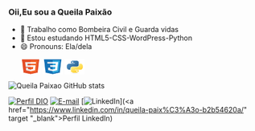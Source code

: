 ### Oii,Eu sou a Queila Paixão

- 🔭 Trabalho como Bombeira Civil e Guarda vidas
- 🌱 Estou estudando HTML5-CSS-WordPress-Python
- 😄 Pronouns: Ela/dela
  <br>
  <div style="display: inline_block"><br>
  <img align="center" alt="HTML" height="30" width="40" src="https://raw.githubusercontent.com/devicons/devicon/master/icons/html5/html5-original.svg">
  <img align="center" alt="CSS" height="30" width="40" src="https://raw.githubusercontent.com/devicons/devicon/master/icons/css3/css3-original.svg">
  <img align="center" alt="Python" height="30" width="40" src="https://raw.githubusercontent.com/devicons/devicon/master/icons/python/python-original.svg">
</div>

![Queila Paixao GitHub stats](https://github-readme-stats.vercel.app/api?username=queilapaixao&theme=dark&showtheme=_icons=true)

[![Perfil DIO](https://img.shields.io/badge/-Meu%20Perfil%20na%20DIO-30A3DC?style=for-the-badge)](https://web.dio.me/users/queilapaixao/)
[![E-mail](https://img.shields.io/badge/-Email-000?style=for-the-badge&logo=microsoft-outlook&logoColor=E94D5F)](mailto:queilapaixao@outlook.com)
[![LinkedIn](https://img.shields.io/badge/-LinkedIn-000?style=for-the-badge&logo=linkedin&logoColor=30A3DC)](<a href="https://www.linkedin.com/in/queila-paix%C3%A3o-b2b54620a/" target "_blank">Perfil LinkedIn</a>)
